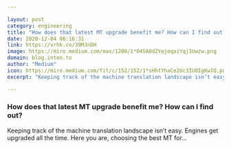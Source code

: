 ```yaml
---

layout: post
category: engineering
title: "How does that latest MT upgrade benefit me? How can I find out?"
date: 2020-12-04 06:16:31
link: https://vrhk.co/39MJnDH
image: https://miro.medium.com/max/1200/1*O4SA0dZYojoqaiYqj1Uwzw.png
domain: blog.inten.to
author: "Medium"
icon: https://miro.medium.com/fit/c/152/152/1*sHhtYhaCe2Uc3IU0IgKwIQ.png
excerpt: "Keeping track of the machine translation landscape isn’t easy. Engines get upgraded all the time. Here you are, choosing the best MT for…"

---
```


### How does that latest MT upgrade benefit me? How can I find out?

Keeping track of the machine translation landscape isn’t easy. Engines get upgraded all the time. Here you are, choosing the best MT for…